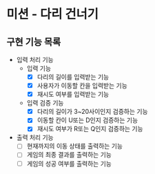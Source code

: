 # 미션 - 다리 건너기

## 구현 기능 목록

- 입력 처리 기능
  - 입력 기능
    - [X] 다리의 길이를 입력받는 기능
    - [X] 사용자가 이동할 칸을 입력받는 기능
    - [X] 재시도 여부를 입력받는 기능
  - 입력 검증 기능
    - [X] 다리의 길이가 3~20사이인지 검증하는 기능
    - [X] 이동할 칸이 U또는 D인지 검증하는 기능
    - [X] 재시도 여부가 R또는 Q인지 검증하는 기능

- 출력 처리 기능
  - [ ] 현재까지의 이동 상태를 출력하는 기능
  - [ ] 게임의 최종 결과를 출력하는 기능
  - [ ] 게임의 성공 여부를 출력하는 기능
